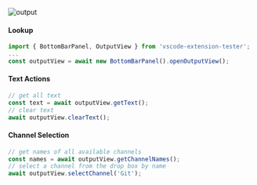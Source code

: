 ![output](https://user-images.githubusercontent.com/4181232/56642182-2c301200-6677-11e9-9ef3-70fdb914254c.png)

#### Lookup
```typescript
import { BottomBarPanel, OutputView } from 'vscode-extension-tester';
...
const outputView = await new BottomBarPanel().openOutputView();
```

#### Text Actions
```typescript
// get all text
const text = await outputView.getText();
// clear text
await outputView.clearText();
```

#### Channel Selection
```typescript
// get names of all available channels
const names = await outputView.getChannelNames();
// select a channel from the drop box by name
await outputView.selectChannel('Git');
```
